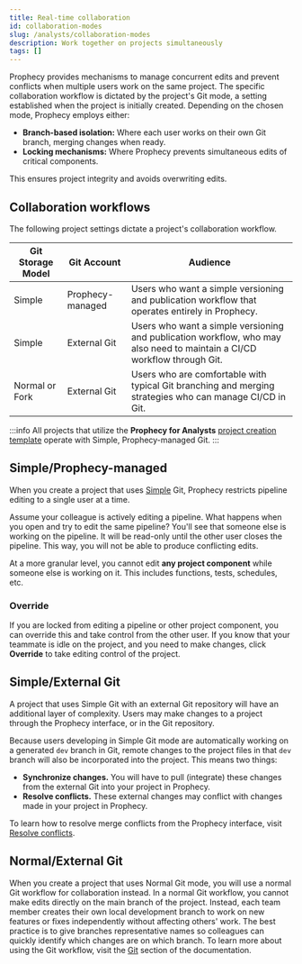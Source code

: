 ```yaml
---
title: Real-time collaboration
id: collaboration-modes
slug: /analysts/collaboration-modes
description: Work together on projects simultaneously
tags: []
---
```


Prophecy provides mechanisms to manage concurrent edits and prevent conflicts when multiple users work on the same project. The specific collaboration workflow is dictated by the project's Git mode, a setting established when the project is initially created. Depending on the chosen mode, Prophecy employs either:

- **Branch-based isolation:** Where each user works on their own Git branch, merging changes when ready.
- **Locking mechanisms:** Where Prophecy prevents simultaneous edits of critical components.

This ensures project integrity and avoids overwriting edits.

## Collaboration workflows

The following project settings dictate a project's collaboration workflow.

| Git Storage Model | Git Account      | Audience                                                                                                                 |
| ----------------- | ---------------- | ------------------------------------------------------------------------------------------------------------------------ |
| Simple            | Prophecy-managed | Users who want a simple versioning and publication workflow that operates entirely in Prophecy.                          |
| Simple            | External Git     | Users who want a simple versioning and publication workflow, who may also need to maintain a CI/CD workflow through Git. |
| Normal or Fork    | External Git     | Users who are comfortable with typical Git branching and merging strategies who can manage CI/CD in Git.                 |

:::info
All projects that utilize the **Prophecy for Analysts** [project creation template](/administration/project-types/project-creation-template) operate with Simple, Prophecy-managed Git.
:::

## Simple/Prophecy-managed

When you create a project that uses [Simple](docs/analysts/version-control/version-control.md) Git, Prophecy restricts pipeline editing to a single user at a time.

Assume your colleague is actively editing a pipeline. What happens when you open and try to edit the same pipeline? You'll see that someone else is working on the pipeline. It will be read-only until the other user closes the pipeline. This way, you will not be able to produce conflicting edits.

At a more granular level, you cannot edit **any project component** while someone else is working on it. This includes functions, tests, schedules, etc.

### Override

If you are locked from editing a pipeline or other project component, you can override this and take control from the other user. If you know that your teammate is idle on the project, and you need to make changes, click **Override** to take editing control of the project.

## Simple/External Git

A project that uses Simple Git with an external Git repository will have an additional layer of complexity. Users may make changes to a project through the Prophecy interface, or in the Git repository.

Because users developing in Simple Git mode are automatically working on a generated `dev` branch in Git, remote changes to the project files in that `dev` branch will also be incorporated into the project. This means two things:

- **Synchronize changes.** You will have to pull (integrate) these changes from the external Git into your project in Prophecy.
- **Resolve conflicts.** These external changes may conflict with changes made in your project in Prophecy.

To learn how to resolve merge conflicts from the Prophecy interface, visit [Resolve conflicts](/engineers/resolve-git-conflicts).

## Normal/External Git

When you create a project that uses Normal Git mode, you will use a normal Git workflow for collaboration instead. In a normal Git workflow, you cannot make edits directly on the main branch of the project. Instead, each team member creates their own local development branch to work on new features or fixes independently without affecting others' work. The best practice is to give branches representative names so colleagues can quickly identify which changes are on which branch. To learn more about using the Git workflow, visit the [Git](/engineers/git) section of the documentation.
